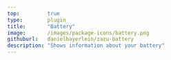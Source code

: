```yaml
---
top:         true
type:        plugin
title:       "Battery"
image:       /images/package-icons/battery.png
githuburl:   danielbayerlein/zazu-battery
description: "Shows information about your battery"
---
```


